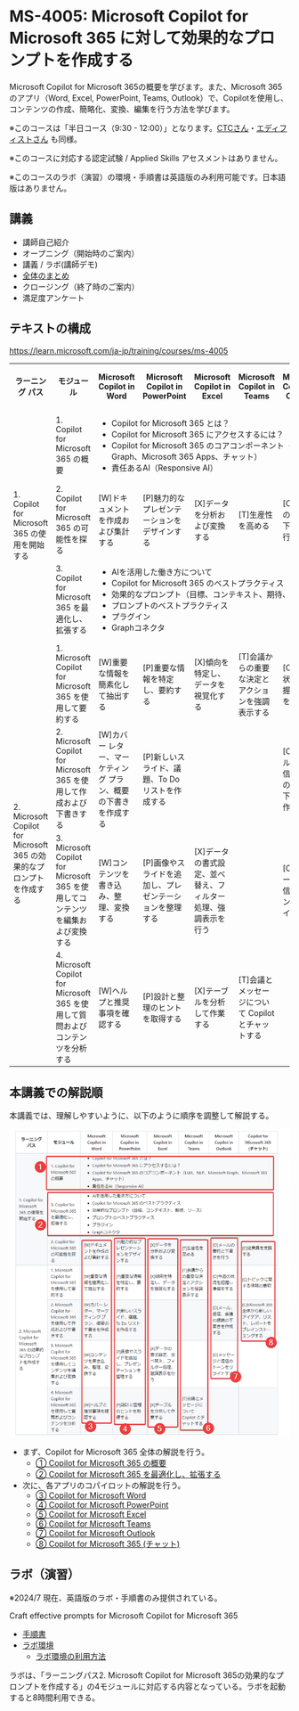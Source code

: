 # MS-4005: Microsoft Copilot for Microsoft 365 に対して効果的なプロンプトを作成する

Microsoft Copilot for Microsoft 365の概要を学びます。また、Microsoft 365 のアプリ（Word, Excel, PowerPoint, Teams, Outlook）で、Copilotを使用し、コンテンツの作成、簡略化、変換、編集を行う方法を学びます。

※このコースは「半日コース（9:30 - 12:00）」となります。[CTCさん](https://www.school.ctc-g.co.jp/course/P807.html)・[エディフィストさん](https://www.edifist.co.jp/course/MSCMS4005AM) も同様。

※このコースに対応する認定試験 / Applied Skills アセスメントはありません。

※このコースのラボ（演習）の環境・手順書は英語版のみ利用可能です。日本語版はありません。

## 講義

- 講師自己紹介
- オープニング（開始時のご案内）
- 講義 / ラボ(講師デモ)
- [全体のまとめ](matome.md)
- クロージング（終了時のご案内）
- 満足度アンケート

## テキストの構成

https://learn.microsoft.com/ja-jp/training/courses/ms-4005

<!--
<style>
  .training tr td { border: 1px solid gray; }
  .training tr th { border: 1px solid gray; }
  .general { background-color: #ffb; }
  .word { background-color: lightblue; }
  .ppt { background-color: orange; }
  .xls { background-color: lightgreen; }
  .teams { background-color: #CCF; }
  .outlook { background-color: #EEF; }
  .chat { background-color: pink; }
</style>
-->
<table class="training">
  <tr>
    <th>ラーニング パス</th>
    <th>モジュール</th>
    <th class="word">Microsoft Copilot in Word</th>
    <th class="ppt">Microsoft Copilot in PowerPoint</th>
    <th class="xls">Microsoft Copilot in Excel</th>
    <th class="teams">Microsoft Copilot in Teams</th>
    <th class="outlook">Microsoft Copilot in Outlook</th>
    <th class="chat">Copilot for Microsoft 365 (チャット)</th>
  </tr>
  <tr>
    <td rowspan=3>1. Copilot for Microsoft 365 の使用を開始する</td>
    <td class="general">1. Copilot for Microsoft 365 の概要</td>
    <td colspan=6 class="general">
      <ul>
        <li>Copilot for Microsoft 365 とは？
        <li>Copilot for Microsoft 365 にアクセスするには？
        <li>Copilot for Microsoft 365 のコアコンポーネント（LLM、NLP、Microsoft Graph、Microsoft 365 Apps、チャット）
        <li>責任あるAI（Responsive AI）
      </ul>
    </td>
  </tr>
  <tr>
    <td>2. Copilot for Microsoft 365 の可能性を探る
    <td class="word">[W]ドキュメントを作成および集計する
    <td class="ppt">[P]魅力的なプレゼンテーションをデザインする
    <td class="xls">[X]データを分析および変換する
    <td class="teams">[T]生産性を高める
    <td class="outlook">[O]メールの要約と下書きを行う
    <td class="chat">[C]従業員を支援する
  </tr>
  <tr>
    <td class="general">3. Copilot for Microsoft 365 を最適化し、拡張する
    <td colspan=6 class="general">
      <ul>
        <li>AIを活用した働き方について
        <li>Copilot for Microsoft 365 のベストプラクティス
        <li>効果的なプロンプト（目標、コンテキスト、期待、ソース）
        <li>プロンプトのベストプラクティス
        <li>プラグイン
        <li>Graphコネクタ
      </ul>
    </td>
  </tr>
  <tr>
    <td rowspan=4>2. Microsoft Copilot for Microsoft 365 の効果的なプロンプトを作成する</td>
    <td>1. Microsoft Copilot for Microsoft 365 を使用して要約する
    <td class="word">[W]重要な情報を簡素化して抽出する
    <td class="ppt">[P]重要な情報を特定し、要約する
    <td class="xls">[X]傾向を特定し、データを視覚化する
    <td class="teams">[T]会議からの重要な決定とアクションを強調表示する
    <td class="outlook">[O]今週の状況を把握し準備をする
    <td class="chat">[C]トピックに関する情報の要約
  </tr>
  <tr>
    <td>2. Microsoft Copilot for Microsoft 365 を使用して作成および下書きする
    <td class="word">[W]カバー レター、マーケティング プラン、概要の下書きを作成する
    <td class="ppt">[P]新しいスライド、議題、To Do リストを作成する
    <td>
    <td>
    <td class="outlook">[O]メール、返信、会議の議題の下書きを作成する
    <td class="chat">[C]Microsoft 365 全体から新しいアイデア、リスト、レポートをブレインストーミングする
  </tr>
  <tr>
    <td>3. Microsoft Copilot for Microsoft 365 を使用してコンテンツを編集および変換する
    <td class="word">[W]コンテンツを書き込み、整理、変換する
    <td class="ppt">[P]画像やスライドを追加し、プレゼンテーションを整理する
    <td class="xls">[X]データの書式設定、並べ替え、フィルター処理、強調表示を行う
    <td>
    <td class="outlook">[O]メッセージと返信のトーンをリライトする
    <td>
  </tr>
  <tr>
    <td>4. Microsoft Copilot for Microsoft 365 を使用して質問およびコンテンツを分析する
    <td class="word">[W]ヘルプと推奨事項を確認する
    <td class="ppt">[P]設計と整理のヒントを取得する
    <td class="xls">[X]テーブルを分析して作業する
    <td class="teams">[T]会議とメッセージについて Copilot とチャットする
    <td class="outlook">
    <td>
  </tr>
</table>

<!--
<ul>
  <li class="general">[Copilot for Microsoft 365 の概要、最適化、拡張](01-overview.md)
  <li class="word">[Word の Copilot](02-word.md)
  <li class="ppt">[PowerPoint の Copilot](03-powerpoint.md)
  <li class="xls">[Excel の Copilot](04-excel.md)
  <li class="teams">[Teams の Copilot](05-teams.md)
  <li class="outlook">[Outlook の Copilot](06-outlook.md)
  <li class="chat">[Chat の Copilot](07-chat.md)
</ul>
-->

## 本講義での解説順

本講義では、理解しやすいように、以下のように順序を調整して解説する。

![alt text](image.png)

- まず、Copilot for Microsoft 365 全体の解説を行う。
  - [ ① Copilot for Microsoft 365 の概要](01-overview.md)
  - [ ② Copilot for Microsoft 365 を最適化し、拡張する](02-extend.md)
- 次に、各アプリのコパイロットの解説を行う。
  - [ ③ Copilot for Microsoft Word](03-word.md)
  - [ ④ Copilot for Microsoft PowerPoint](04-powerpoint.md)
  - [ ⑤ Copilot for Microsoft Excel](05-excel.md)
  - [ ⑥ Copilot for Microsoft Teams](06-teams.md)
  - [ ⑦ Copilot for Microsoft Outlook](07-outlook.md)
  - [ ⑧ Copilot for Microsoft 365 (チャット)](08-chat.md)

## ラボ（演習）

※2024/7 現在、英語版のラボ・手順書のみ提供されている。

Craft effective prompts for Microsoft Copilot for Microsoft 365

- [手順書](https://github.com/MicrosoftLearning/MS-4005-Craft-effective-prompts-for-Microsoft-Copilot-for-Microsoft-365/tree/master/Instructions/Labs)
- [ラボ環境](https://esi.learnondemand.net/)
  - [ラボ環境の利用方法](../ラボ環境の利用方法.pdf)

ラボは、「ラーニングパス2. Microsoft Copilot for Microsoft 365の効果的なプロンプトを作成する」の4モジュールに対応する内容となっている。ラボを起動すると8時間利用できる。

<!--
- [認定試験（アセスメント）のご案内](assessment.md)

## ラボ（演習）

※2024/6 現在、英語版の手順書のみ提供されています。Webブラウザーの翻訳機能を使用して、手順書を日本語化できます。

- [手順書](https://microsoftlearning.github.io/mslearn-ai-language/)
- [ラボ環境](https://esi.learnondemand.net/)
  - [ラボ環境の利用方法](../ラボ環境の利用方法.pdf)

このコースでは以下の N つのラボを実施します。
- ラボ1
- ラボ1
- ラボ1

-->

